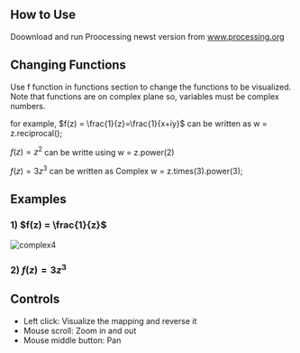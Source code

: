 ## How to Use
Doownload and run Proocessing newst version from www.processing.org

## Changing Functions
Use f function in functions section to change the functions to be visualized.
Note that functions are on complex plane so, variables must be complex numbers.

for example,
$f(z) = \frac{1}{z}=\frac{1}{x+iy}$ can be written as w = z.reciprocal();

$f(z) = z^2$ can be writte using w = z.power(2)

$f(z) = 3z^3$ can be written as Complex w = z.times(3).power(3);

## Examples
### 1) $f(z) = \frac{1}{z}$
![complex4](https://github.com/Nuwantha005/complex_mapping_in_cartesian_gird_using_lines/assets/132461834/bfb96479-ac7e-44e8-ac86-c7cd0e60396b)


### 2) $f(z) = 3z^3$


## Controls
* Left click: Visualize the mapping and reverse it
* Mouse scroll: Zoom in and out
* Mouse middle button: Pan


